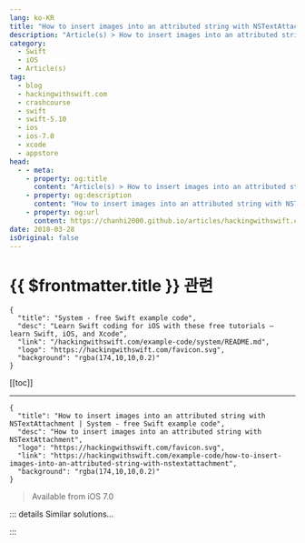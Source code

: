 ```yaml
---
lang: ko-KR
title: "How to insert images into an attributed string with NSTextAttachment"
description: "Article(s) > How to insert images into an attributed string with NSTextAttachment"
category:
  - Swift
  - iOS
  - Article(s)
tag: 
  - blog
  - hackingwithswift.com
  - crashcourse
  - swift
  - swift-5.10
  - ios
  - ios-7.0
  - xcode
  - appstore
head:
  - - meta:
    - property: og:title
      content: "Article(s) > How to insert images into an attributed string with NSTextAttachment"
    - property: og:description
      content: "How to insert images into an attributed string with NSTextAttachment"
    - property: og:url
      content: https://chanhi2000.github.io/articles/hackingwithswift.com/example-code/how-to-insert-images-into-an-attributed-string-with-nstextattachment.html
date: 2018-03-28
isOriginal: false
---
```


# {{ $frontmatter.title }} 관련

```component VPCard
{
  "title": "System - free Swift example code",
  "desc": "Learn Swift coding for iOS with these free tutorials – learn Swift, iOS, and Xcode",
  "link": "/hackingwithswift.com/example-code/system/README.md",
  "logo": "https://hackingwithswift.com/favicon.svg",
  "background": "rgba(174,10,10,0.2)"
}
```

[[toc]]

---

```component VPCard
{
  "title": "How to insert images into an attributed string with NSTextAttachment | System - free Swift example code",
  "desc": "How to insert images into an attributed string with NSTextAttachment",
  "logo": "https://hackingwithswift.com/favicon.svg",
  "link": "https://hackingwithswift.com/example-code/how-to-insert-images-into-an-attributed-string-with-nstextattachment",
  "background": "rgba(174,10,10,0.2)"
}
```

> Available from iOS 7.0

<!-- TODO: 작성 -->

<!-- 
If you've ever tried to lay out multiple `UILabels` mixed in with `UIImageViews`, you'll know it's almost impossible to make them line up correctly even after you add dozens of Auto Layout rules.

If you are able to use it, there is a much simpler suggestion: `NSAttributedString` and `NSTextAttachment`. Attributed strings are strings with formatting attached (bold, italics, alignment, colors, etc), but you can also attach images inside attributed strings, and they just get drawn right along with the text.

Here's an example to help you get started:

```swift
// create an NSMutableAttributedString that we'll append everything to
let fullString = NSMutableAttributedString(string: "Start of text")

// create our NSTextAttachment
let image1Attachment = NSTextAttachment()
image1Attachment.image = UIImage(named: "awesomeIcon.png")

// wrap the attachment in its own attributed string so we can append it
let image1String = NSAttributedString(attachment: image1Attachment)

// add the NSTextAttachment wrapper to our full string, then add some more text.
fullString.append(image1String)
fullString.append(NSAttributedString(string: "End of text"))

// draw the result in a label
yourLabel.attributedText = fullString
```

Using this technique is much easier than Auto Layout, because iOS becomes responsible for drawing the image directly inside the string. This means if your user interface adjusts because of things like rotation or multi-tasking, the string – and its images – will redraw smoothly, with no further work from you.

-->

::: details Similar solutions…

<!--
/quick-start/swiftui/how-to-insert-images-into-text">How to insert images into text 
/quick-start/concurrency/how-to-use-continuations-to-convert-completion-handlers-into-async-functions">How to use continuations to convert completion handlers into async functions 
/example-code/uicolor/how-to-convert-a-html-name-string-into-a-uicolor">How to convert a HTML name string into a UIColor 
/example-code/arrays/how-to-join-an-array-of-strings-into-a-single-string">How to join an array of strings into a single string 
/example-code/strings/how-to-split-a-string-into-an-array-componentsseparatedby">How to split a string into an array: components(separatedBy:)</a>
-->

:::

